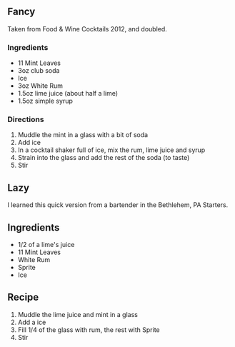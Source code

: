 ## Fancy ##

Taken from Food & Wine Cocktails 2012, and doubled.

### Ingredients ###
* 11 Mint Leaves
* 3oz club soda
* Ice
* 3oz White Rum
* 1.5oz lime juice (about half a lime)
* 1.5oz simple syrup

### Directions ###

1. Muddle the mint in a glass with a bit of soda
2. Add ice
3. In a cocktail shaker full of ice, mix the rum, lime juice and syrup
4. Strain into the glass and add the rest of the soda (to taste)
5. Stir

## Lazy ##

I learned this quick version from a bartender in the Bethlehem, PA Starters.

Ingredients
-----------
* 1/2 of a lime's juice
* 11 Mint Leaves
* White Rum
* Sprite
* Ice

Recipe
------
1. Muddle the lime juice and mint in a glass
2. Add a ice
3. Fill 1/4 of the glass with rum, the rest with Sprite
4. Stir
